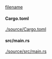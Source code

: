 
[filename](./source/README.md ':include')

<!-- slide:break -->

<!-- tabs:start -->

#### **<span class="file-source file-added">Cargo.toml</span>**

[./source/Cargo.toml](./source/Cargo.toml ':include :type=code toml')

#### **<span class="file-source file-added">src/main.rs</span>**

[./source/src/main.rs](./source/src/main.rs ':include :type=code rust')



<!-- tabs:end -->
